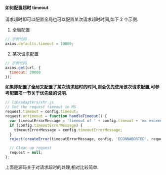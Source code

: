 #### 如何配置超时 timeout

请求超时即可以配置全局也可以配置某次请求超时时间,如下 2 个示例.

1. 全局配置

```javascript
// 示例代码
axios.defaults.timeout = 10000;
```

2. 某次请求配置

```javascript
// 示例代码
axios.get(url, {
  timeout: 20000
});
```

**如果即配置了全局又配置了某次请求超时的时间,则会优先使用该次请求配置,可参考配置项一节关于优先级的说明.**

```javascript
// lib/adapters/xhr.js
// Set the request timeout in MS
request.timeout = config.timeout;
request.ontimeout = function handleTimeout() {
  var timeoutErrorMessage = 'timeout of ' + config.timeout + 'ms exceeded';
  if (config.timeoutErrorMessage) {
    timeoutErrorMessage = config.timeoutErrorMessage;
  }
  reject(createError(timeoutErrorMessage, config, 'ECONNABORTED', request));

  // Clean up request
  request = null;
};
```

上面是源码关于对请求超时的处理,相对比较简单.
